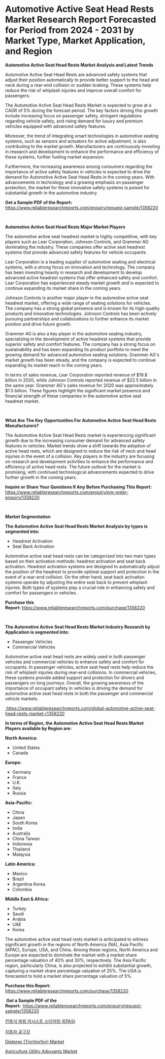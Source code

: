 <p><h1>Automotive Active Seat Head Rests Market Research Report Forecasted for Period from 2024 -  2031 by Market Type, Market Application, and Region</h1></p><p><strong>Automotive Active Seat Head Rests Market Analysis and Latest Trends</strong></p>
<p><p>Automotive Active Seat Head Rests are advanced safety systems that adjust their position automatically to provide better support to the head and neck during a rear-end collision or sudden braking. These systems help reduce the risk of whiplash injuries and improve overall comfort for passengers.</p><p>The Automotive Active Seat Head Rests Market is expected to grow at a CAGR of 5% during the forecast period. The key factors driving this growth include increasing focus on passenger safety, stringent regulations regarding vehicle safety, and rising demand for luxury and premium vehicles equipped with advanced safety features.</p><p>Moreover, the trend of integrating smart technologies in automotive seating systems, such as sensors and actuators for active adjustment, is also contributing to the market growth. Manufacturers are continuously investing in research and development to enhance the performance and efficiency of these systems, further fueling market expansion.</p><p>Furthermore, the increasing awareness among consumers regarding the importance of active safety features in vehicles is expected to drive the demand for Automotive Active Seat Head Rests in the coming years. With advancements in technology and a growing emphasis on passenger protection, the market for these innovative safety systems is poised for substantial growth in the automotive industry.</p></p>
<p><strong>Get a Sample PDF of the Report:&nbsp;</strong> <a href="https://www.reliableresearchreports.com/enquiry/request-sample/1358220">https://www.reliableresearchreports.com/enquiry/request-sample/1358220</a></p>
<p>&nbsp;</p>
<p><strong>Automotive Active Seat Head Rests Major Market Players</strong></p>
<p><p>The automotive active seat headrest market is highly competitive, with key players such as Lear Corporation, Johnson Controls, and Grammer AG dominating the industry. These companies offer active seat headrest systems that provide advanced safety features for vehicle occupants.</p><p>Lear Corporation is a leading supplier of automotive seating and electrical systems, with a strong focus on innovation and technology. The company has been investing heavily in research and development to develop advanced active headrest systems that offer enhanced safety and comfort. Lear Corporation has experienced steady market growth and is expected to continue expanding its market share in the coming years.</p><p>Johnson Controls is another major player in the automotive active seat headrest market, offering a wide range of seating solutions for vehicles. The company has a strong global presence and is known for its high-quality products and innovative technologies. Johnson Controls has been actively pursuing partnerships and collaborations to further enhance its market position and drive future growth.</p><p>Grammer AG is also a key player in the automotive seating industry, specializing in the development of active headrest systems that provide superior safety and comfort features. The company has a strong focus on sustainability and has been expanding its product portfolio to meet the growing demand for advanced automotive seating solutions. Grammer AG's market growth has been steady, and the company is expected to continue expanding its market reach in the coming years.</p><p>In terms of sales revenue, Lear Corporation reported revenue of $19.8 billion in 2020, while Johnson Controls reported revenue of $22.5 billion in the same year. Grammer AG's sales revenue for 2020 was approximately $1.5 billion. These figures highlight the significant market presence and financial strength of these companies in the automotive active seat headrest market.</p></p>
<p>&nbsp;</p>
<p><strong>What Are The Key Opportunities For Automotive Active Seat Head Rests Manufacturers?</strong></p>
<p><p>The Automotive Active Seat Head Rests market is experiencing significant growth due to the increasing consumer demand for advanced safety features in vehicles. Market trends show a shift towards the adoption of active head rests, which are designed to reduce the risk of neck and head injuries in the event of a collision. Key players in the industry are focusing on research and development activities to enhance the performance and efficiency of active head rests. The future outlook for the market is promising, with continued technological advancements expected to drive further growth in the coming years.</p></p>
<p><strong>Inquire or Share Your Questions If Any Before Purchasing This Report:</strong> <a href="https://www.reliableresearchreports.com/enquiry/pre-order-enquiry/1358220">https://www.reliableresearchreports.com/enquiry/pre-order-enquiry/1358220</a></p>
<p>&nbsp;</p>
<p><strong>Market Segmentation</strong></p>
<p><strong>The Automotive Active Seat Head Rests Market Analysis by types is segmented into:</strong></p>
<p><ul><li>Headrest Activation</li><li>Seat Back Activation</li></ul></p>
<p><p>Automotive active seat head rests can be categorized into two main types based on their activation methods: headrest activation and seat back activation. Headrest activation systems are designed to automatically adjust the position of the headrest to provide optimal support and protection in the event of a rear-end collision. On the other hand, seat back activation systems operate by adjusting the entire seat back to prevent whiplash injuries. Both types of systems play a crucial role in enhancing safety and comfort for passengers in vehicles.</p></p>
<p><strong>Purchase this Report:&nbsp;</strong><a href="https://www.reliableresearchreports.com/purchase/1358220">https://www.reliableresearchreports.com/purchase/1358220</a></p>
<p>&nbsp;</p>
<p><strong>The Automotive Active Seat Head Rests Market Industry Research by Application is segmented into:</strong></p>
<p><ul><li>Passenger Vehicles</li><li>Commercial Vehicles</li></ul></p>
<p><p>Automotive active seat head rests are widely used in both passenger vehicles and commercial vehicles to enhance safety and comfort for occupants. In passenger vehicles, active seat head rests help reduce the risk of whiplash injuries during rear-end collisions. In commercial vehicles, these systems provide added support and protection for drivers and passengers on long journeys. Overall, the growing awareness of the importance of occupant safety in vehicles is driving the demand for automotive active seat head rests in both the passenger and commercial vehicle markets.</p></p>
<p><a href="https://www.reliableresearchreports.com/global-automotive-active-seat-head-rests-market-r1358220">&nbsp;https://www.reliableresearchreports.com/global-automotive-active-seat-head-rests-market-r1358220</a></p>
<p><strong>In terms of Region, the Automotive Active Seat Head Rests Market Players available by Region are:</strong></p>
<p>
    <p> <strong> North America: </strong>
        <ul>
            <li>United States</li>
            <li>Canada</li>
        </ul>
        </p> 
    <p> <strong> Europe: </strong>
        <ul>
            <li>Germany</li>
            <li>France</li>
            <li>U.K.</li>
            <li>Italy</li>
            <li>Russia</li>
        </ul>
        </p> 
    <p> <strong> Asia-Pacific: </strong>
        <ul>
            <li>China</li>
            <li>Japan</li>
            <li>South Korea</li>
            <li>India</li>
            <li>Australia</li>
            <li>China Taiwan</li>
            <li>Indonesia</li>
            <li>Thailand</li>
            <li>Malaysia</li>
        </ul>
        </p> 
    <p> <strong> Latin America: </strong>
        <ul>
            <li>Mexico</li>
            <li>Brazil</li>
            <li>Argentina Korea</li>
            <li>Colombia</li>
        </ul>
        </p> 
    <p> <strong> Middle East & Africa: </strong>
        <ul>
            <li>Turkey</li>
            <li>Saudi</li>
            <li>Arabia</li>
            <li>UAE</li>
            <li>Korea</li>
        </ul>
    </p>
    </p>
<p><p>The automotive active seat head rests market is anticipated to witness significant growth in the regions of North America (NA), Asia Pacific (APAC), Europe, USA, and China. Among these regions, North America and Europe are expected to dominate the market with a market share percentage valuation of 40% and 30%, respectively. The Asia Pacific region, particularly China, is also projected to exhibit substantial growth, capturing a market share percentage valuation of 25%. The USA is forecasted to hold a market share percentage valuation of 5%.</p></p>
<p><strong>Purchase this Report: </strong><a href="https://www.reliableresearchreports.com/purchase/1358220">https://www.reliableresearchreports.com/purchase/1358220</a></p>
<p>&nbsp;<strong>Get a Sample PDF of the Report:&nbsp;&nbsp;</strong><a href="https://www.reliableresearchreports.com/enquiry/request-sample/1358220">https://www.reliableresearchreports.com/enquiry/request-sample/1358220</a></p>
<p><strong></strong></p>
<p><p><a href="https://github.com/PhilToryphy7876567/Market-Research-Report-List-2/blob/main/4304509114453.md">전동식 파워 어시스트 스티어링 (EPAS)</a></p><p><a href="https://github.com/hzumrdvas204296/Market-Research-Report-List-2/blob/main/9018778114452.md">자동차 공구강</a></p><p><a href="https://github.com/jhonangga41/Market-Research-Report-List-1/blob/main/dipterex-trichlorfon-market.md">Dipterex (Trichlorfon) Market</a></p><p><a href="https://github.com/sahltyb2/Market-Research-Report-List-1/blob/main/agriculture-utility-adjuvants-market.md">Agriculture Utility Adjuvants Market</a></p></p>